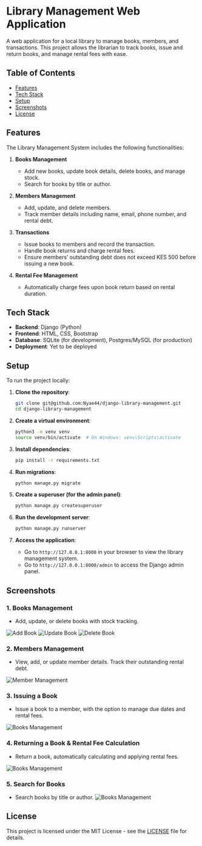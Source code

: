 # Library Management Web Application

A web application for a local library to manage books, members, and transactions. This project allows the librarian to track books, issue and return books, and manage rental fees with ease.

## Table of Contents
- [Features](#features)
- [Tech Stack](#tech-stack)
- [Setup](#setup)
- [Screenshots](#screenshots)
- [License](#license)

## Features

The Library Management System includes the following functionalities:

1. **Books Management**
    - Add new books, update book details, delete books, and manage stock.
    - Search for books by title or author.

2. **Members Management**
    - Add, update, and delete members.
    - Track member details including name, email, phone number, and rental debt.

3. **Transactions**
    - Issue books to members and record the transaction.
    - Handle book returns and charge rental fees.
    - Ensure members’ outstanding debt does not exceed KES 500 before issuing a new book.

4. **Rental Fee Management**
    - Automatically charge fees upon book return based on rental duration.

## Tech Stack

- **Backend**: Django (Python)
- **Frontend**: HTML, CSS, Bootstrap
- **Database**: SQLite (for development), Postgres/MySQL (for production)
- **Deployment**: Yet to be deployed

## Setup

To run the project locally:

1. **Clone the repository**:
    ```bash
    git clone git@github.com:Nyae44/django-library-management.git
    cd django-library-management
    ```

2. **Create a virtual environment**:
    ```bash
    python3 -m venv venv
    source venv/bin/activate  # On Windows: venv\Scripts\activate
    ```

3. **Install dependencies**:
    ```bash
    pip install -r requirements.txt
    ```

4. **Run migrations**:
    ```bash
    python manage.py migrate
    ```

5. **Create a superuser (for the admin panel)**:
    ```bash
    python manage.py createsuperuser
    ```

6. **Run the development server**:
    ```bash
    python manage.py runserver
    ```

7. **Access the application**:
    - Go to `http://127.0.0.1:8000` in your browser to view the library management system.
    - Go to `http://127.0.0.1:8000/admin` to access the Django admin panel.

## Screenshots

### 1. Books Management

- Add, update, or delete books with stock tracking.

![Add Book](https://github.com/Nyae44/django-library-management/blob/master/screenshots/screenshot6_add_book.png?raw=true)
![Update Book](https://github.com/Nyae44/django-library-management/blob/master/screenshots/screenshot7_updatebook.png?raw=true)
![Delete Book](https://github.com/Nyae44/django-library-management/blob/master/screenshots/screenshot8_deletebook.png?raw=true)


### 2. Members Management

- View, add, or update member details. Track their outstanding rental debt.

![Member Management](https://github.com/Nyae44/django-library-management/blob/master/screenshots/screenshot3_members.png?raw=true)


### 3. Issuing a Book

- Issue a book to a member, with the option to manage due dates and rental fees.

![Books Management](https://github.com/Nyae44/django-library-management/blob/master/screenshots/screenshot4_issuebook.png?raw=true)


### 4. Returning a Book & Rental Fee Calculation

- Return a book, automatically calculating and applying rental fees.

![Books Management](https://github.com/Nyae44/django-library-management/blob/master/screenshots/screenshot5_returnbook.png?raw=true)


### 5. Search for Books

- Search books by title or author.
![Books Management](https://github.com/Nyae44/django-library-management/blob/master/screenshots/screenshot9_searchbook.png?raw=true)


## License

This project is licensed under the MIT License - see the [LICENSE](LICENSE) file for details.
